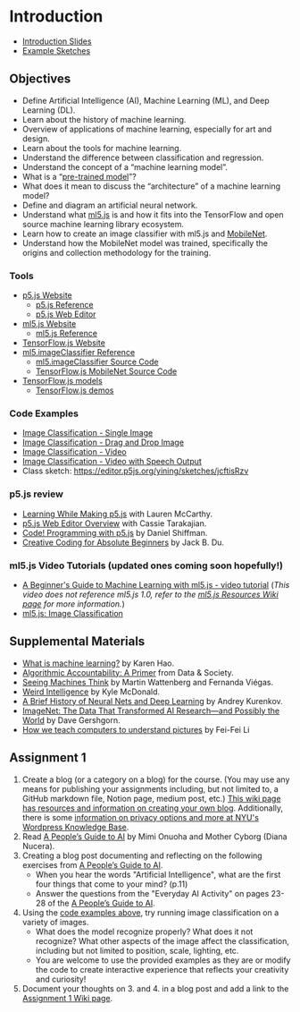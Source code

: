 # Introduction

- [Introduction Slides](https://docs.google.com/presentation/d/1z2dcrMo8K_-bUC4bgqTALePen5IUJyvSF03meJlPvs4/edit?usp=sharing)
- [Example Sketches](https://editor.p5js.org/ima_ml/collections/TwoOZGAuw)

## Objectives

- Define Artificial Intelligence (AI), Machine Learning (ML), and Deep Learning (DL).
- Learn about the history of machine learning.
- Overview of applications of machine learning, especially for art and design.
- Learn about the tools for machine learning.
- Understand the difference between classification and regression.
- Understand the concept of a “machine learning model”.
- What is a “[pre-trained model](https://docs.ml5js.org/#/learn/ml5-glossary?id=pretrained-model)”?
- What does it mean to discuss the “architecture” of a machine learning model?
- Define and diagram an artificial neural network.
- Understand what [ml5.js](https://ml5js.org/about/) is and how it fits into the TensorFlow and open source machine learning library ecosystem.
- Learn how to create an image classifier with ml5.js and [MobileNet](https://docs.ml5js.org/#/learn/ml5-glossary?id=mobilenet).
- Understand how the MobileNet model was trained, specifically the origins and collection methodology for the training.

### Tools

- [p5.js Website](https://p5js.org)
  - [p5.js Reference](https://p5js.org/reference/)
  - [p5.js Web Editor](https://editor.p5js.org)
- [ml5.js Website](https://ml5js.org)
  - [ml5.js Reference](https://docs.ml5js.org/#/reference/overview)
- [TensorFlow.js Website](https://www.tensorflow.org/js)
- [ml5.imageClassifier Reference](https://docs.ml5js.org/#/reference/image-classifier)
  - [ml5.imageClassifier Source Code](https://github.com/ml5js/ml5-next-gen/tree/main/src/ImageClassifier)
  - [TensorFlow.js MobileNet Source Code](https://github.com/tensorflow/tfjs-models/tree/master/mobilenet)
- [TensorFlow.js models](https://www.tensorflow.org/js/models)
  - [TensorFlow.js demos](https://www.tensorflow.org/js/demos)

### Code Examples

- [Image Classification - Single Image](https://editor.p5js.org/ima_ml/sketches/kt1tm9u8wL)
- [Image Classification - Drag and Drop Image](https://editor.p5js.org/ima_ml/sketches/xlQCdIZGl)
- [Image Classification - Video](https://editor.p5js.org/ima_ml/sketches/attFrN2bk)
- [Image Classification - Video with Speech Output](https://editor.p5js.org/ima_ml/sketches/sjIgLgtig)
- Class sketch: https://editor.p5js.org/yining/sketches/jcftisRzv

### p5.js review

- [Learning While Making p5.js](https://youtu.be/1k3X4DLDHdc) with Lauren McCarthy.
- [p5.js Web Editor Overview](https://youtu.be/x1rJJRVTpAI) with Cassie Tarakajian.
- [Code! Programming with p5.js](https://www.youtube.com/playlist?list=PLRqwX-V7Uu6Zy51Q-x9tMWIv9cueOFTFA) by Daniel Shiffman.
- [Creative Coding for Absolute Beginners](https://www.youtube.com/playlist?list=PLUbmjnHkwarjjudjj2dclvClnL5ngpDze) by Jack B. Du.

### ml5.js Video Tutorials (updated ones coming soon hopefully!)

- [A Beginner's Guide to Machine Learning with ml5.js - video tutorial](https://thecodingtrain.com/tracks/ml5js-beginners-guide/ml5/0-introduction/1-introduction) (_This video does not reference ml5.js 1.0, refer to the [ml5.js Resources Wiki page](https://github.com/ml5js/Intro-ML-Arts-IMA-F25/wiki/ml5.js-Resources#ml5js-10-resources) for more information._)
- [ml5.js: Image Classification](https://thecodingtrain.com/tracks/ml5js-beginners-guide/ml5/1-classification/image-classification)

## Supplemental Materials

- [What is machine learning?](https://www.technologyreview.com/s/612437/what-is-machine-learning-we-drew-you-another-flowchart/) by Karen Hao.
- [Algorithmic Accountability: A Primer](https://datasociety.net/wp-content/uploads/2018/04/Data_Society_Algorithmic_Accountability_Primer_FINAL-4.pdf) from Data & Society.
- [Seeing Machines Think](https://youtu.be/ugkfmHBW74Q) by Martin Wattenberg and Fernanda Viégas.
- [Weird Intelligence](https://vimeo.com/304110435) by Kyle McDonald.
- [A Brief History of Neural Nets and Deep Learning](http://www.andreykurenkov.com/writing/a-brief-history-of-neural-nets-and-deep-learning/) by Andrey Kurenkov.
- [ImageNet: The Data That Transformed AI Research—and Possibly the World](https://qz.com/1034972/the-data-that-changed-the-direction-of-ai-research-and-possibly-the-world/) by Dave Gershgorn.
- [How we teach computers to understand pictures](https://www.youtube.com/watch?v=40riCqvRoMs) by Fei-Fei Li

## Assignment 1

1. Create a blog (or a category on a blog) for the course. (You may use any means for publishing your assignments including, but not limited to, a GitHub markdown file, Notion page, medium post, etc.) [This wiki page has resources and information on creating your own blog](https://github.com/ml5js/Intro-ML-Arts-IMA-F25/wiki/Documentation-Blog-Resources). Additionally, there is some [information on privacy options and more at NYU's Wordpress Knowledge Base](https://wp.nyu.edu/knowledge/).
2. Read [A People’s Guide to AI](https://alliedmedia.org/wp-content/uploads/2020/09/peoples-guide-ai.pdf) by Mimi Onuoha and Mother Cyborg (Diana Nucera).
3. Creating a blog post documenting and reflecting on the following exercises from [A People’s Guide to AI](https://alliedmedia.org/wp-content/uploads/2020/09/peoples-guide-ai.pdf).
   - When you hear the words "Artificial Intelligence", what are the first four things that come to your mind? (p.11)
   - Answer the questions from the "Everyday AI Activity" on pages 23-28 of the [A People’s Guide to AI](https://alliedmedia.org/wp-content/uploads/2020/09/peoples-guide-ai.pdf).
4. Using the [code examples above](#code-examples), try running image classification on a variety of images.
   - What does the model recognize properly? What does it not recognize? What other aspects of the image affect the classification, including but not limited to position, scale, lighting, etc.
   - You are welcome to use the provided examples as they are or modify the code to create interactive experience that reflects your creativity and curiosity!
6. Document your thoughts on 3. and 4. in a blog post and add a link to the [Assignment 1 Wiki page](https://github.com/ml5js/Intro-ML-Arts-IMA-F25/wiki/Assignment-1).
